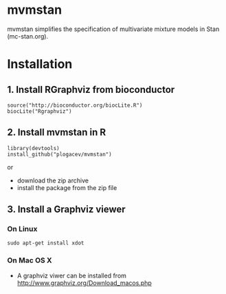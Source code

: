 # mvmstan
mvmstan simplifies the specification of multivariate mixture models in Stan (mc-stan.org).

# Installation

## 1. Install RGraphviz from bioconductor
 	source("http://bioconductor.org/biocLite.R")
 	biocLite("Rgraphviz")

## 2. Install mvmstan in R
 	library(devtools)
 	install_github("plogacev/mvmstan")
or
 - download the zip archive
 - install the package from the zip file

## 3. Install a Graphviz viewer

### On Linux
 	sudo apt-get install xdot

### On Mac OS X
- A graphviz viwer can be installed from http://www.graphviz.org/Download_macos.php
